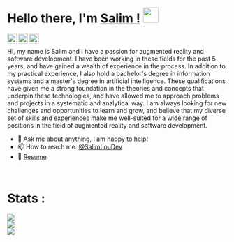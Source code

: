# Hello there, I'm [Salim !](https://SalimLouDev.github.io)  <img src="https://media.giphy.com/media/hvRJCLFzcasrR4ia7z/giphy.gif" width="35px">

<a href="https://www.linkedin.com/in/salimloudev/">
  <img align="left" alt="Salim's LinkedIN" width="22px" src="https://raw.githubusercontent.com/peterthehan/peterthehan/master/assets/linkedin.svg" />
</a>

<a href="https://www.facebook.com/salimloudev/">
  <img align="left" alt="Salim's Facebook" width="22px" src="https://upload.wikimedia.org/wikipedia/en/0/04/Facebook_f_logo_%282021%29.svg" />
  
</a>
<a href="https://www.instagram.com/salimloudev/">
  <img align="left" alt="Salim's Facebook" width="22px" src="https://seeklogo.com/images/I/instagram-new-2016-logo-D9D42A0AD4-seeklogo.com.png" />
</a>

<br />



Hi, my name is Salim and I have a passion for augmented reality and software development. I have been working in these fields for the past 5 years, and have gained a wealth of experience in the process. In addition to my practical experience, I also hold a bachelor's degree in information systems and a master's degree in artificial intelligence. These qualifications have given me a strong foundation in the theories and concepts that underpin these technologies, and have allowed me to approach problems and projects in a systematic and analytical way. I am always looking for new challenges and opportunities to learn and grow, and believe that my diverse set of skills and experiences make me well-suited for a wide range of positions in the field of augmented reality and software development.

- 💬 Ask me about anything, I am happy to help!
- 📫 How to reach me: [@SalimLouDev](https://www.linkedin.com/in/salimloudev/)
- 📝 [Resume](https://drive.google.com/file/d/1QZ1dYt5PtK5vu10BSAfuckuxo_bR0KGy/view?usp=share_link)
<br /> 

# Stats :

<img src="https://wakatime.com/share/@SalimLouDev/abde8466-b775-428f-b554-98144bf1d250.svg"></img>
<br>
<img src="https://wakatime.com/share/@SalimLouDev/d620071f-6cb4-4f55-a38b-df2592d02c7c.svg"></img>
<br>
<img src="https://wakatime.com/share/@SalimLouDev/7a75861f-78f2-44de-9a8c-dca5389e3491.svg"></img>
